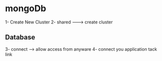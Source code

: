 # mongoDb

1- Create New Cluster
2- shared ---> create cluster

## Database 
3- connect --> allow access from anyware
4- connect you application tack link 
